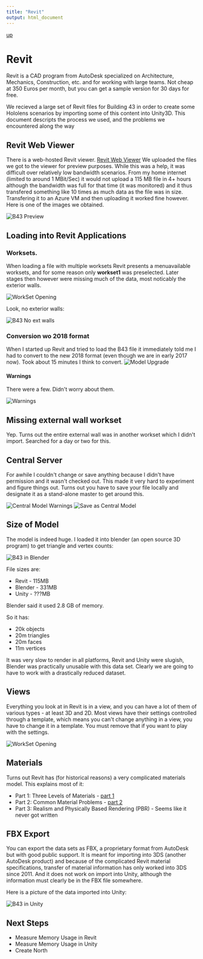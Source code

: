 ```yaml
---
title: "Revit"
output: html_document
---
```

[up](https://mikewise2718.github.io/markdowndocs/)

# Revit 
Revit is a CAD program from AutoDesk specialized on Architecture, Mechanics, Construction, etc. and for working with large teams. Not cheap at 350 Euros per month, but you can get a sample version for 30 days for free.

We recieved a large set of Revit files for Building 43 in order to create some Hololens scenarios by importing some of this content into Unity3D. This document descripts the process we used, and the problems we encountered along the way

## Revit Web Viewer
There is a web-hosted Revit viewer. [Revit Web Viewer](https://a360.autodesk.com/viewer/) We uploaded the files we got to the viewer for preview purposes. While this was a help, it was difficult over relatively low bandwidth scenarios. From my home internet (limited to around 1 MBit/Sec) it would not upload a 115 MB file in 4+ hours although the bandwidth was full for that time (it was monitored) and it thus transfered something like 10 times as much data as the file was in size. Transfering it to an Azure VM and then uploading it worked fine however. Here is one of the images we obtained.

![B43 Preview](RevitPreviewB43.png)

## Loading into Revit Applications

### Worksets.
When loading a file with multiple worksets Revit presents a menuavailable worksets, and for some reason only **workset1** was preselected. Later stages then however were missing much of the data, most noticably the exterior walls.


![WorkSet Opening](WorkSetOpening.png)

Look, no exterior walls:

![B43 No ext walls](B43nowalls.png)


### Conversion wo 2018 format
When I started up Revit and tried to load the B43 file it immediately told me I had to convert to the new 2018 format (even though we are in early 2017 now). Took about 15 minutes I think to convert.
![Model Upgrade](ModelUpgrad.png)
#### Warnings
There were a few. Didn't worry about them.

![Warnings](Warnings.png)

## Missing external wall workset
Yep. Turns out the entire external wall was in another workset which I didn't import. Searched for a day or two for this.

## Central Server
For awhile I couldn't change or save anything because I didn't have permission and it wasn't checked out. This made it very hard to experiment and figure things out. Turns out you have to save your file locally and designate it as a stand-alone master to get around this.

![Central Model Warnings](CentralModel2.png)
![Save as Central Model](CentralModel3.png)

## Size of Model
The model is indeed huge. I loaded it into blender (an open source 3D program) to get triangle and vertex counts:

![B43 in Blender](B43inblender.png)

File sizes are:
  - Revit - 115MB
  - Blender - 331MB
  - Unity - ???MB

Blender said it used 2.8 GB of memory.

So it has:
 - 20k objects
 - 20m triangles
 - 20m faces
 - 11m vertices

It was very slow to render in all platforms, Revit and Unity were slugish, Blender was practically unusable with this data set. Clearly we are going to have to work with a drastically reduced dataset.


## Views
Everything you look at in Revit is in a view, and you can have a lot of them of various types - at least 3D and 2D. 
Most views have their settings controlled through a template, which means you can't change anything in a view, you have to change it in a template. You must remove that if you want to play with the settings.

![WorkSet Opening](B43views.png)

## Materials
Turns out Revit has (for historical reasons) a very complicated materials model. This explains most of it: 
- Part 1: Three Levels of Materials - [part 1](https://blog.insitevr.com/mastering-revit-materials/)
- Part 2: Common Material Problems - [part 2](https://blog.insitevr.com/mastering-revit-materials-2/)
- Part 3: Realism and Physically Based Rendering (PBR) - Seems like it never got written


## FBX Export
You can export the data sets as FBX, a proprietary format from AutoDesk but with good public support. It is meant for importing into 3DS (another AutoDesk product) and because of the complicated Revit material specifications, transfer of material information has only worked into 3DS since 2011. And it does not work on import into Unity, although the information must clearly be in the FBX file somewhere.

Here is a picture of the data imported into Unity:

![B43 in Unity](B43inUnityNoMaterials.png)

## Next Steps
 - Measure Memory Usage in Revit
 - Measure Memory Usage in Unity
 - Create North



